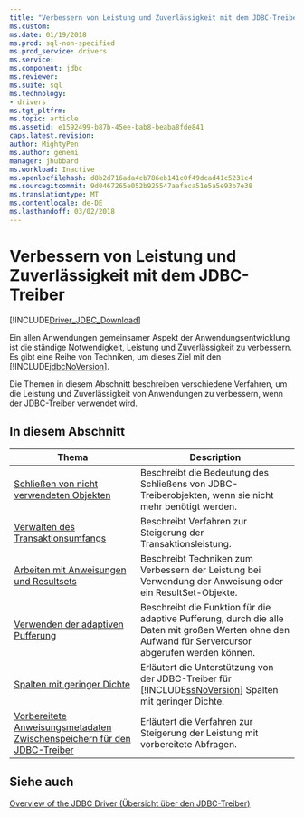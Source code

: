 ```yaml
---
title: "Verbessern von Leistung und Zuverlässigkeit mit dem JDBC-Treiber | Microsoft Docs"
ms.custom: 
ms.date: 01/19/2018
ms.prod: sql-non-specified
ms.prod_service: drivers
ms.service: 
ms.component: jdbc
ms.reviewer: 
ms.suite: sql
ms.technology:
- drivers
ms.tgt_pltfrm: 
ms.topic: article
ms.assetid: e1592499-b87b-45ee-bab8-beaba8fde841
caps.latest.revision: 
author: MightyPen
ms.author: genemi
manager: jhubbard
ms.workload: Inactive
ms.openlocfilehash: d8b2d716ada4cb786eb141c0f49dcad41c5231c4
ms.sourcegitcommit: 9d0467265e052b925547aafaca51e5a5e93b7e38
ms.translationtype: MT
ms.contentlocale: de-DE
ms.lasthandoff: 03/02/2018
---
```

# <a name="improving-performance-and-reliability-with-the-jdbc-driver"></a>Verbessern von Leistung und Zuverlässigkeit mit dem JDBC-Treiber
[!INCLUDE[Driver_JDBC_Download](../../includes/driver_jdbc_download.md)]

  Ein allen Anwendungen gemeinsamer Aspekt der Anwendungsentwicklung ist die ständige Notwendigkeit, Leistung und Zuverlässigkeit zu verbessern. Es gibt eine Reihe von Techniken, um dieses Ziel mit den [!INCLUDE[jdbcNoVersion](../../includes/jdbcnoversion_md.md)].  
  
 Die Themen in diesem Abschnitt beschreiben verschiedene Verfahren, um die Leistung und Zuverlässigkeit von Anwendungen zu verbessern, wenn der JDBC-Treiber verwendet wird.  
  
## <a name="in-this-section"></a>In diesem Abschnitt  
  
|Thema|Description|  
|-----------|-----------------|  
|[Schließen von nicht verwendeten Objekten](../../connect/jdbc/closing-objects-when-not-in-use.md)|Beschreibt die Bedeutung des Schließens von JDBC-Treiberobjekten, wenn sie nicht mehr benötigt werden.|  
|[Verwalten des Transaktionsumfangs](../../connect/jdbc/managing-transaction-size.md)|Beschreibt Verfahren zur Steigerung der Transaktionsleistung.|  
|[Arbeiten mit Anweisungen und Resultsets](../../connect/jdbc/working-with-statements-and-result-sets.md)|Beschreibt Techniken zum Verbessern der Leistung bei Verwendung der Anweisung oder ein ResultSet-Objekte.|  
|[Verwenden der adaptiven Pufferung](../../connect/jdbc/using-adaptive-buffering.md)|Beschreibt die Funktion für die adaptive Pufferung, durch die alle Daten mit großen Werten ohne den Aufwand für Servercursor abgerufen werden können.|  
|[Spalten mit geringer Dichte](../../connect/jdbc/sparse-columns.md)|Erläutert die Unterstützung von der JDBC-Treiber für [!INCLUDE[ssNoVersion](../../includes/ssnoversion_md.md)] Spalten mit geringer Dichte.|  
|[Vorbereitete Anweisungsmetadaten Zwischenspeichern für den JDBC-Treiber](../../connect/jdbc/prepared-statement-metadata-caching-for-the-jdbc-driver.md)|Erläutert die Verfahren zur Steigerung der Leistung mit vorbereitete Abfragen.|
  
## <a name="see-also"></a>Siehe auch  
 [Overview of the JDBC Driver (Übersicht über den JDBC-Treiber)](../../connect/jdbc/overview-of-the-jdbc-driver.md)  
  
  